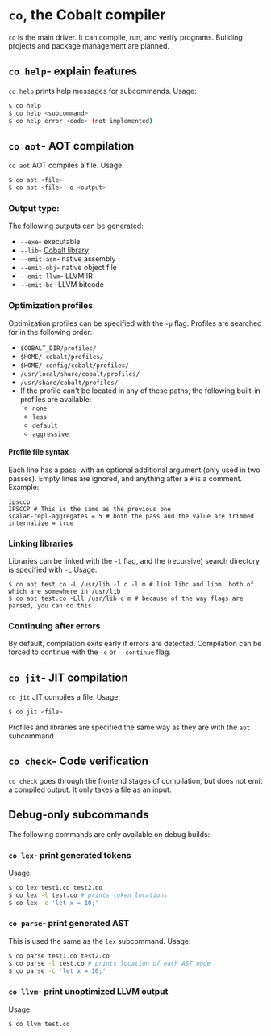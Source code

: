 # `co`, the Cobalt compiler
`co` is the main driver. It can compile, run, and verify programs. Building projects and package management are planned.

## `co help`- explain features
`co help` prints help messages for subcommands.
Usage:
```bash
$ co help
$ co help <subcommand>
$ co help error <code> (not implemented)
```
## `co aot`- AOT compilation
`co aot` AOT compiles a file.
Usage:
```bash
$ co aot <file>
$ co aot <file> -o <output>
```
### Output type:
The following outputs can be generated:
- `--exe`- executable
- `--lib`- [Cobalt library](./library)
- `--emit-asm`- native assembly
- `--emit-obj`- native object file
- `--emit-llvm`- LLVM IR
- `--emit-bc`- LLVM bitcode
### Optimization profiles
Optimization profiles can be specified with the `-p` flag.
Profiles are searched for in the following order:
- `$COBALT_DIR/profiles/`
- `$HOME/.cobalt/profiles/`
- `$HOME/.config/cobalt/profiles/`
- `/usr/local/share/cobalt/profiles/`
- `/usr/share/cobalt/profiles/`
- If the profile can't be located in any of these paths, the following built-in profiles are available:
  - `none`
  - `less`
  - `default`
  - `aggressive`
#### Profile file syntax
Each line has a pass, with an optional additional argument (only used in two passes). Empty lines are ignored, and anything after a `#` is a comment.
Example:
```
ipsccp
IPSCCP # This is the same as the previous one
scalar-repl-aggregates = 5 # both the pass and the value are trimmed
internalize = true
```
### Linking libraries
Libraries can be linked with the `-l` flag, and the (recursive) search directory is specified with `-L`
Usage:
```
$ co aot test.co -L /usr/lib -l c -l m # link libc and libm, both of which are somewhere in /usr/lib
$ co aot test.co -Lll /usr/lib c m # because of the way flags are parsed, you can do this
```
### Continuing after errors
By default, compilation exits early if errors are detected. Compilation can be forced to continue with the `-c` or `--continue` flag.
## `co jit`- JIT compilation
`co jit` JIT compiles a file.
Usage:
```bash
$ co jit <file>
```
Profiles and libraries are specified the same way as they are with the `aot` subcommand.
## `co check`- Code verification
`co check` goes through the frontend stages of compilation, but does not emit a compiled output. It only takes a file as an input.
## Debug-only subcommands
The following commands are only available on debug builds:
### `co lex`- print generated tokens
Usage:
```bash
$ co lex test1.co test2.co
$ co lex -l test.co # prints token locations
$ co lex -c 'let x = 10;'
```
### `co parse`- print generated AST
This is used the same as the `lex` subcommand.
Usage:
```bash
$ co parse test1.co test2.co
$ co parse -l test.co # prints location of each AST node
$ co parse -c 'let x = 10;'
```
### `co llvm`- print unoptimized LLVM output
Usage:
```bash
$ co llvm test.co
```
